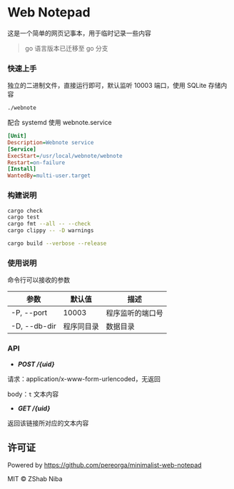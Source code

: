 # Web Notepad

这是一个简单的网页记事本，用于临时记录一些内容

> go 语言版本已迁移至 go 分支

### 快速上手

独立的二进制文件，直接运行即可，默认监听 10003 端口，使用 SQLite 存储内容

```sh
./webnote
```

配合 systemd 使用 webnote.service

```ini
[Unit]
Description=Webnote service
[Service]
ExecStart=/usr/local/webnote/webnote
Restart=on-failure
[Install]
WantedBy=multi-user.target
```

### 构建说明

```sh
cargo check
cargo test
cargo fmt --all -- --check
cargo clippy -- -D warnings
```

```sh
cargo build --verbose --release
```

### 使用说明

命令行可以接收的参数

| 参数 | 默认值 | 描述 |
|-|-|-|
| -P, --port | 10003 | 程序监听的端口号 |
| -D, --db-dir | 程序同目录 | 数据目录 |

### API

- ___POST /{uid}___

请求：application/x-www-form-urlencoded，无返回

body：`t` 文本内容

- ___GET /{uid}___

返回该链接所对应的文本内容

## 许可证

Powered by https://github.com/pereorga/minimalist-web-notepad

MIT © ZShab Niba
